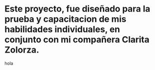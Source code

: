 # Este proyecto, fue diseñado para la prueba y capacitacion de mis habilidades individuales, en conjunto con mi compañera Clarita Zolorza.

hola
